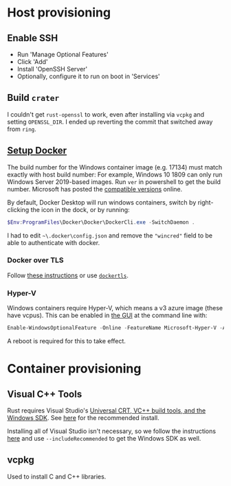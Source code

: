 # Host provisioning

## Enable SSH

- Run 'Manage Optional Features'
- Click 'Add'
- Install 'OpenSSH Server'
- Optionally, configure it to run on boot in 'Services'

## Build `crater`

I couldn't get `rust-openssl` to work, even after installing via `vcpkg` and
setting `OPENSSL_DIR`. I ended up reverting the commit that switched away from `ring`.

## [Setup Docker]

[Setup Docker]: https://docs.microsoft.com/en-us/visualstudio/install/build-tools-container?view=vs-2017

The build number for the Windows container image (e.g. 17134) must match
exactly with host build number: For example, Windows 10 1809 can only run
Windows Server 2019-based images. Run `ver` in powershell to get the build
number. Microsoft has posted the [compatible versions][good-ver] online.

[good-ver]: https://docs.microsoft.com/en-us/virtualization/windowscontainers/deploy-containers/version-compatibility

By default, Docker Desktop will run windows containers, switch by
right-clicking the icon in the dock, or by running:
```powershell
$Env:ProgramFiles\Docker\Docker\DockerCli.exe -SwitchDaemon .
```

I had to edit `~\.docker\config.json` and remove the `"wincred"` field to be
able to authenticate with docker.

### Docker over TLS

Follow [these instructions](https://docs.docker.com/engine/security/https/) or use
[`dockertls`](https://hub.docker.com/r/stefanscherer/dockertls-windows/).

### Hyper-V

Windows containers require Hyper-V, which means a v3 azure image (these have
vcpus). This can be enabled in [the GUI][hyperv] at the command line with:
```powershell
Enable-WindowsOptionalFeature -Online -FeatureName Microsoft-Hyper-V -All
```
A reboot is required for this to take effect.

[hyperv]: https://docs.microsoft.com/en-us/virtualization/hyper-v-on-windows/quick-start/enable-hyper-v#enable-the-hyper-v-role-through-settings

# Container provisioning

## Visual C++ Tools

Rust requires Visual Studio's [Universal CRT, VC++ build tools, and the Windows
SDK](https://github.com/rust-lang/rustup.rs/issues/1003#issuecomment-289809890).
See [here][tools-build] for the recommended install.

Installing all of Visual Studio isn't necessary, so we follow the instructions
[here][min-build] and use `--includeRecommended` to get the Windows SDK as
well.

[min-build]: https://blogs.msdn.microsoft.com/vcblog/2016/11/16/introducing-the-visual-studio-build-tools/
[tools-build]: https://docs.microsoft.com/en-us/visualstudio/install/build-tools-container?view=vs-2017#step-5-create-and-build-the-dockerfile

## vcpkg

Used to install C and C++ libraries.

